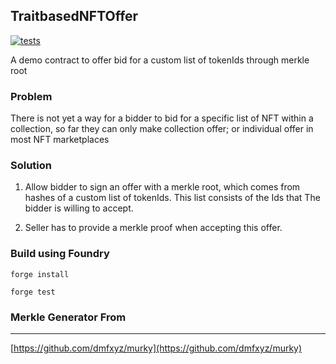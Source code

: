 ## TraitbasedNFTOffer
[![tests](https://github.com/chrisckwong821/merkleNFTOffer/actions/workflows/unittest.yml/badge.svg)](https://github.com/chrisckwong821/merkleNFTOffer/actions/workflows/unittest.yml)


A demo contract to offer bid for a custom list of tokenIds through merkle root

### Problem

There is not yet a way for a bidder to bid for a specific list of NFT within a collection, so far they can only make collection offer; or individual offer in most NFT marketplaces

### Solution

1. Allow bidder to sign an offer with a merkle root, which comes from hashes of a custom list of tokenIds. This list consists of the Ids that The bidder is willing to accept.

2. Seller has to provide a merkle proof when accepting this offer.


### Build using Foundry

```forge install```

```forge test```

### Merkle Generator From
---
[https://github.com/dmfxyz/murky](https://github.com/dmfxyz/murky)
